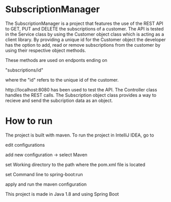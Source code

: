 # SubscriptionManager

The SubscriptionManager is a project that features the use of the REST API to GET, PUT and DELETE the subscriptions of a customer. The API is tested in the Service class by using the Customer object class which is acting as a client library. By providing a unique id for the Customer object the developer has the option to add, read or remove subscriptions from the customer by using their respective object methods.

These methods are used on endponts ending on 

"subscriptions/id" 

where the "id" refers to the unique id of the customer.

http://localhost:8080 has been used to test the API. The Controller class handles the REST calls. The Subscription object class provides a way to recieve and send the subcription data as an object.

# How to run
The project is built with maven. To run the project in IntelliJ IDEA, go to

edit configurations

add new configuration -> select Maven

set Working directory to the path where the pom.xml file is located

set Command line to spring-boot:run

apply and run the maven configuration

This project is made in Java 1.8 and using Spring Boot
